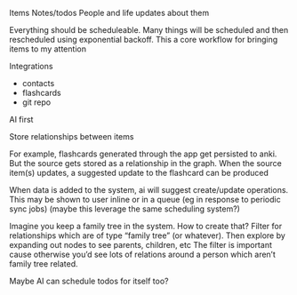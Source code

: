 [](./my-todo-app.md)

Items
Notes/todos
People and life updates about them

Everything should be scheduleable. Many things will be scheduled and then rescheduled using exponential backoff. This a core workflow for bringing items to my attention

Integrations
- contacts
- flashcards
- git repo

AI first

Store relationships between items

For example, flashcards generated through the app get persisted to anki. But the source gets stored as a relationship in the graph. When the source item(s) updates, a suggested update to the flashcard can be produced

When data is added to the system, ai will suggest create/update operations. This may be shown to user inline or in a queue (eg in response to periodic sync jobs) (maybe this leverage the same scheduling system?)

Imagine you keep a family tree in the system. How to create that?
Filter for relationships which are of type “family tree” (or whatever). Then explore by expanding out nodes to see parents, children, etc
The filter is important cause otherwise you’d see lots of relations around a person which aren’t family tree related. 

Maybe AI can schedule todos for itself too?
